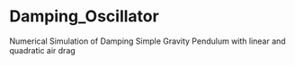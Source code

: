 # Damping_Oscillator
Numerical Simulation of Damping Simple Gravity Pendulum
with linear and quadratic air drag
